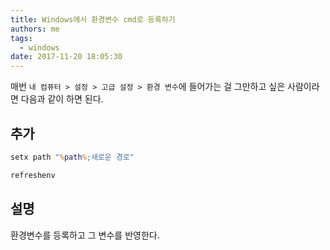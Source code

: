 ```yaml
---
title: Windows에서 환경변수 cmd로 등록하기
authors: me
tags:
  - windows
date: 2017-11-20 18:05:30
---
```


매번 `내 컴퓨터 > 설정 > 고급 설정 > 환경 변수`에 들어가는 걸 그만하고 싶은 사람이라면 다음과 같이 하면 된다.

## 추가

```cmd
setx path "%path%;새로운 경로"

refreshenv
```

## 설명

환경변수를 등록하고 그 변수를 반영한다.
